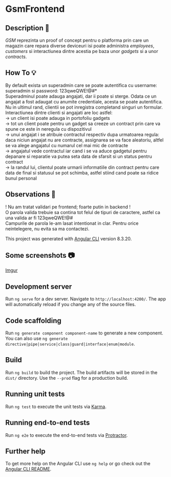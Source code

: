 # GsmFrontend

## Description :floppy_disk:

  *GSM* reprezinta un proof of concept pentru o platforma prin care un magazin care repara diverse deviceuri isi poate administra *employees*, *customers* si interactiunea dintre acestia pe baza unor *gadgets* si a unor *contracts*.  

## How To :bulb:

  By default exista un superadmin care se poate autentifica cu username: superadmin si password: 123qweQWE!@#*  
  Superadminul poate adauga angajati, dar ii poate si sterge. Odata ce un angajat a fost adaugat cu anumite credentiale, acesta se poate autentifica.  
  Nu in ultimul rand, clientii se pot inregistra completand singuri un formular.  
  Interactiunea dintre clienti si angajati are loc astfel:  
  -> un client isi poate adauga in portofoliu gadgets  
  -> tot un client poate pentru un gadget sa creeze un contract prin care va spune ce este in neregula cu dispozitivul  
  -> unui angajat i se atribuie contractul respectiv dupa urmatoarea regula: daca niciun angajat nu are contracte, assignarea se va face aleatoriu, altfel se va alege angajatul cu numarul cel mai mic de contracte  
  -> angajatul vede contractul iar cand i se va aduce gadgetul pentru depanare si reparatie va putea seta data de sfarsit si un status pentru contract  
  -> la randul lui, clientul poate urmarii informatiile din contract pentru care data de final si statusul se pot schimba, astfel stiind cand poate sa ridice bunul personal  

## Observations :bell:

! Nu am tratat validari pe frontend; foarte putin in backend !  
O parola valida trebuie sa contina tot felul de tipuri de caractere, astfel ca una valida ar fi 123qweQWE!@#  
Campurile de parola le-am lasat intentionat in clar.
Pentru orice neintelegere, nu evita sa ma contactezi.  

This project was generated with [Angular CLI](https://github.com/angular/angular-cli) version 8.3.20.  

## Some screenshots :camera:

[Imgur](https://i.imgur.com/60OuIeI.png)

## Development server

Run `ng serve` for a dev server. Navigate to `http://localhost:4200/`. The app will automatically reload if you change any of the source files.

## Code scaffolding

Run `ng generate component component-name` to generate a new component. You can also use `ng generate directive|pipe|service|class|guard|interface|enum|module`.

## Build

Run `ng build` to build the project. The build artifacts will be stored in the `dist/` directory. Use the `--prod` flag for a production build.

## Running unit tests

Run `ng test` to execute the unit tests via [Karma](https://karma-runner.github.io).

## Running end-to-end tests

Run `ng e2e` to execute the end-to-end tests via [Protractor](http://www.protractortest.org/).

## Further help

To get more help on the Angular CLI use `ng help` or go check out the [Angular CLI README](https://github.com/angular/angular-cli/blob/master/README.md).
